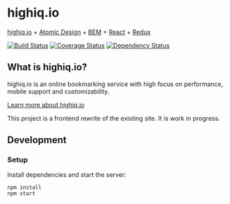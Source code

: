 # highiq.io
[highiq.io](https://highiq.io) + [Atomic Design](http://atomicdesign.bradfrost.com/) + [BEM](https://en.bem.info) + [React](https://facebook.github.io/react/) + [Redux](https://github.com/reactjs/redux)

[![Build Status](https://travis-ci.org/highiq/highiq.io.svg?branch=master)](https://travis-ci.org/highiq/highiq.io)
[![Coverage Status](https://coveralls.io/repos/github/highiq/highiq.io/badge.svg?branch=master)](https://coveralls.io/github/highiq/highiq.io?branch=master)
[![Dependency Status](https://david-dm.org/highiq/highiq.io.svg)](https://david-dm.org/highiq/highiq.io)

## What is highiq.io?
highiq.io is an online bookmarking service with high focus on performance, mobile support and customizability.

[Learn more about highiq.io](https://highiq.io/about)

This project is a frontend rewrite of the existing site. It is work in progress.

## Development
### Setup
Install dependencies and start the server:
```
npm install
npm start
```
